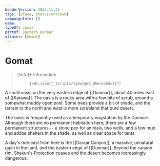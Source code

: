 ```yaml
---
headerVersion: 2023.11.25
tags: [place, status/unknown]
campaignInfo: []
name:
typeOf: oasis
partOf: Eastern Dunmar
aliases: [Gomat]
---
```

# Gomat
>[!info]+ Information
>> `$=dv.view("_scripts/view/get_Whereabouts")`

A small oasis on the very eastern edge of [[Dunmar]], about 40 miles east of [[Karawa]]. The oasis is a rocky area with a few bits of scrub, around a somewhat muddy open pool. Some trees provide a bit of shade, and the terrain to the north and west is more scrubland that pure desert. 

The oasis is frequently used as a temporary waystation by the Dunmari. Although there are no permanent habitation here, there are a few permanent structures -- a stone pen for animals, two wells, and a few mud and adobe shelters in the shade, as well as clear space for tents. 

A day's ride east from here is the [[Daraar Canyon]], a massive, unnatural gash in the land, and the eastern edge of [[Dunmar]]. Beyond the canyon rim, Shakun's Protection ceases and the desert becomes increasingly dangerous. 